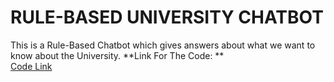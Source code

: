 # **RULE-BASED UNIVERSITY CHATBOT**

This is a Rule-Based Chatbot which gives answers about what we want to know about the University.
**Link For The Code: **<br>
[Code Link](https://github.com/RohithMacharla11/University-Chatbot/blob/main/Chatbot.ipynb)<br>
